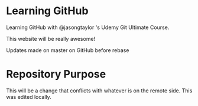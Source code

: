 # Learning GitHub #
Learning GitHub with @jasongtaylor 's Udemy Git Ultimate Course.

This website will be really awesome!

Updates made on master on GitHub before rebase

# Repository Purpose #
This will be a change that conflicts with whatever is on the remote side.
This was edited locally.